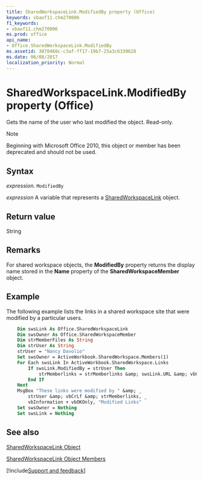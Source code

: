 ```yaml
---
title: SharedWorkspaceLink.ModifiedBy property (Office)
keywords: vbaof11.chm270006
f1_keywords:
- vbaof11.chm270006
ms.prod: office
api_name:
- Office.SharedWorkspaceLink.ModifiedBy
ms.assetid: 3070460c-c3af-ff17-19b7-25a3c6339628
ms.date: 06/08/2017
localization_priority: Normal
---
```



# SharedWorkspaceLink.ModifiedBy property (Office)

Gets the name of the user who last modified the object. Read-only.

> [!NOTE] 
> Beginning with Microsoft Office 2010, this object or member has been deprecated and should not be used.


## Syntax

_expression_. `ModifiedBy`

_expression_ A variable that represents a [SharedWorkspaceLink](Office.SharedWorkspaceLink.md) object.


## Return value

String


## Remarks

For shared workspace objects, the  **ModifiedBy** property returns the display name stored in the **Name** property of the **SharedWorkspaceMember** object.


## Example

The following example lists the links in a shared workspace site that were modified by a particular users.


```vb
    Dim swsLink As Office.SharedWorkspaceLink 
    Dim swsOwner As Office.SharedWorkspaceMember 
    Dim strMemberFiles As String 
    Dim strUser As String 
    strUser = "Nancy Davolio" 
    Set swsOwner = ActiveWorkbook.SharedWorkspace.Members(1) 
    For Each swsLink In ActiveWorkbook.SharedWorkspace.Links 
        If swsLink.ModifiedBy = strUser Then 
            strMemberlinks = strMemberlinks &amp; swsLink.URL &amp; vbCrLf 
        End If 
    Next 
    MsgBox "These links were modified by " &amp; _ 
        strUser &amp; vbCrLf &amp; strMemberlinks, _ 
        vbInformation + vbOKOnly, "Modified Links" 
    Set swsOwner = Nothing 
    Set swsLink = Nothing 

```


## See also


[SharedWorkspaceLink Object](Office.SharedWorkspaceLink.md)



[SharedWorkspaceLink Object Members](./overview/Library-Reference/sharedworkspacelink-members-office.md)

[!include[Support and feedback](~/includes/feedback-boilerplate.md)]